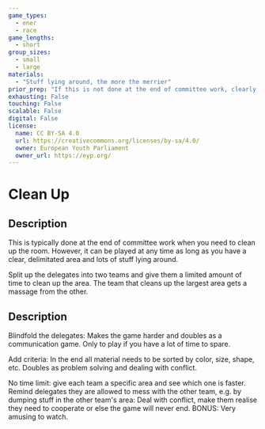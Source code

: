 ```yaml
---
game_types:
  - ener
  - race
game_lengths:
  - short
group_sizes:
  - small
  - large
materials:
  - "Stuff lying around, the more the merrier"
prior_prep: "If this is not done at the end of committee work, clearly delimitate the area that needs to be cleaned up. You may also add more/remove mess according to what version you are playing and how complex you wish to make the game."
exhausting: False
touching: False
scalable: False
digital: False
license:
  name: CC BY-SA 4.0
  url: https://creativecommons.org/licenses/by-sa/4.0/
  owner: European Youth Parliament
  owner_url: https://eyp.org/
---
```

# Clean Up

## Description
This is typically done at the end of committee work when you need to clean up the room. However, it can be played at any time as long as you have a clear, delimitated area and lots of stuff lying around.

Split up the delegates into two teams and give them a limited amount of time to clean up the area. The team that cleans up the largest area gets a massage from the other.

## Description
Blindfold the delegates: Makes the game harder and doubles as a communication game. Only to play if you have a lot of time to spare.

Add criteria: In the end all material needs to be sorted by color, size, shape, etc. Doubles as problem solving and dealing with conflict.

No time limit: give each team a specific area and see which one is faster. Remind delegates they are allowed to mess with the other team, e.g. by dumping stuff in the other team's area: Deal with conflict, make them realise they need to cooperate or else the game will never end. BONUS: Very amusing to watch.
